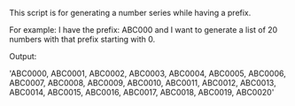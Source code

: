 This script is for generating a number series while having a prefix.

For example: I have the prefix: ABC000 and I want to generate a list of 20 numbers with that prefix starting with 0.

Output:

'ABC0000, ABC0001, ABC0002, ABC0003, ABC0004, ABC0005, ABC0006, ABC0007, ABC0008, ABC0009, ABC0010, ABC0011, ABC0012, ABC0013, ABC0014, ABC0015, ABC0016, ABC0017, ABC0018, ABC0019, ABC0020'
